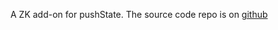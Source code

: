 A ZK add-on for pushState. The source code repo is on [github](https://github.com/MontyPan/ZKPushState)